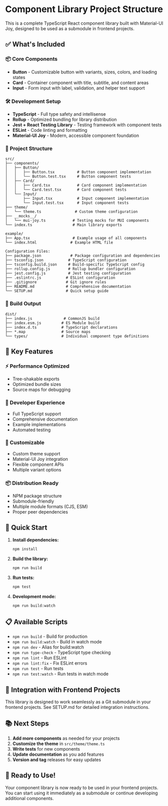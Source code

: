 # Component Library Project Structure

This is a complete TypeScript React component library built with Material-UI Joy, designed to be used as a submodule in frontend projects.

## ✅ What's Included

### 📦 Core Components

- **Button** - Customizable button with variants, sizes, colors, and loading states
- **Card** - Container component with title, subtitle, and content areas
- **Input** - Form input with label, validation, and helper text support

### 🛠️ Development Setup

- **TypeScript** - Full type safety and intellisense
- **Rollup** - Optimized bundling for library distribution
- **Jest + React Testing Library** - Testing framework with component tests
- **ESLint** - Code linting and formatting
- **Material-UI Joy** - Modern, accessible component foundation

### 📁 Project Structure

```
src/
├── components/
│   ├── Button/
│   │   ├── Button.tsx          # Button component implementation
│   │   └── Button.test.tsx     # Button component tests
│   ├── Card/
│   │   ├── Card.tsx            # Card component implementation
│   │   └── Card.test.tsx       # Card component tests
│   └── Input/
│       ├── Input.tsx           # Input component implementation
│       └── Input.test.tsx      # Input component tests
├── theme/
│   └── theme.ts               # Custom theme configuration
├── __mocks__/
│   └── mui-joy.ts            # Testing mocks for MUI components
└── index.ts                  # Main library exports

example/
├── App.tsx                   # Example usage of all components
└── index.html               # Example HTML file

Configuration Files:
├── package.json             # Package configuration and dependencies
├── tsconfig.json           # TypeScript configuration
├── tsconfig.build.json     # Build-specific TypeScript config
├── rollup.config.js        # Rollup bundler configuration
├── jest.config.js          # Jest testing configuration
├── .eslintrc.js           # ESLint configuration
├── .gitignore             # Git ignore rules
├── README.md              # Comprehensive documentation
└── SETUP.md               # Quick setup guide
```

### 🚀 Build Output

```
dist/
├── index.js              # CommonJS build
├── index.esm.js         # ES Module build
├── index.d.ts           # TypeScript declarations
├── *.map                # Source maps
└── types/               # Individual component type definitions
```

## 🎯 Key Features

### ⚡ Performance Optimized

- Tree-shakable exports
- Optimized bundle sizes
- Source maps for debugging

### 🔧 Developer Experience

- Full TypeScript support
- Comprehensive documentation
- Example implementations
- Automated testing

### 🎨 Customizable

- Custom theme support
- Material-UI Joy integration
- Flexible component APIs
- Multiple variant options

### 📦 Distribution Ready

- NPM package structure
- Submodule-friendly
- Multiple module formats (CJS, ESM)
- Proper peer dependencies

## 🚀 Quick Start

1. **Install dependencies:**

   ```bash
   npm install
   ```

2. **Build the library:**

   ```bash
   npm run build
   ```

3. **Run tests:**

   ```bash
   npm test
   ```

4. **Development mode:**
   ```bash
   npm run build:watch
   ```

## 📋 Available Scripts

- `npm run build` - Build for production
- `npm run build:watch` - Build in watch mode
- `npm run dev` - Alias for build:watch
- `npm run type-check` - TypeScript type checking
- `npm run lint` - Run ESLint
- `npm run lint:fix` - Fix ESLint errors
- `npm run test` - Run tests
- `npm run test:watch` - Run tests in watch mode

## 🔗 Integration with Frontend Projects

This library is designed to work seamlessly as a Git submodule in your frontend projects. See SETUP.md for detailed integration instructions.

## 📚 Next Steps

1. **Add more components** as needed for your projects
2. **Customize the theme** in `src/theme/theme.ts`
3. **Write tests** for new components
4. **Update documentation** as you add features
5. **Version and tag** releases for easy updates

## 🎉 Ready to Use!

Your component library is now ready to be used in your frontend projects. You can start using it immediately as a submodule or continue developing additional components.
